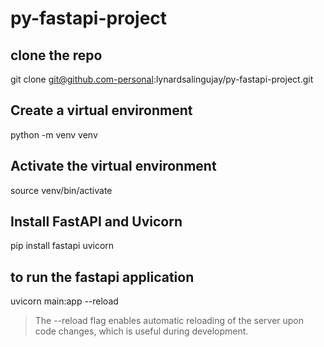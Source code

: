 # py-fastapi-project

## clone the repo

git clone git@github.com-personal:lynardsalingujay/py-fastapi-project.git

## Create a virtual environment

python -m venv venv

## Activate the virtual environment

source venv/bin/activate

## Install FastAPI and Uvicorn

pip install fastapi uvicorn

## to run the fastapi application

uvicorn main:app --reload
> The --reload flag enables automatic reloading of the server upon code changes, which is useful during development.
